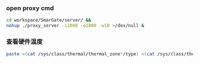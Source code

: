 ### open proxy cmd
```bash
cd workspace/SmarGate/server/ &&
nohup ./proxy_server -i1000 -o1000 -w10 >/dev/null &
```

### 查看硬件温度
```bash
paste <(cat /sys/class/thermal/thermal_zone*/type) <(cat /sys/class/thermal/thermal_zone*/temp) | column -s $'\t' -t | sed 's/\(.\)..$/.\1°C/'
```